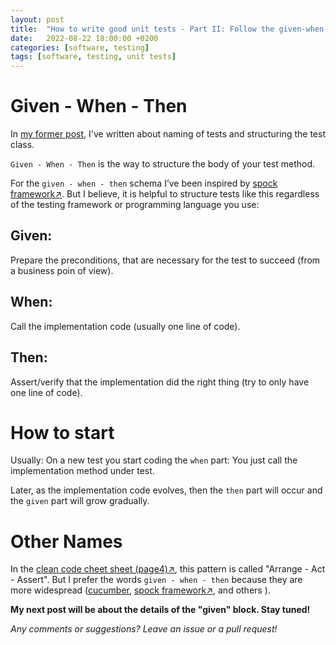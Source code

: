 ```yaml
---
layout: post
title:  "How to write good unit tests - Part II: Follow the given-when-then pattern"
date:   2022-08-22 18:00:00 +0200
categories: [software, testing]
tags: [software, testing, unit tests]
---
```


# Given - When - Then

In [my former post](https://joerg-pfruender.github.io/software/testing/2022/08/22/unittests1.html), I've written about naming of tests and structuring the test class.

`Given - When - Then` is the way to structure the body of your test method.

For the `given - when - then` schema I’ve been inspired by [spock framework&#8599;](https://spockframework.org/spock/docs/2.1/spock_primer.html).
But I believe, it is helpful to structure tests like this regardless of the testing framework or programming language you use:

## Given: 

Prepare the preconditions, that are necessary for the test to succeed (from a business poin of view).

## When:
Call the implementation code (usually one line of code).

## Then:
Assert/verify that the implementation did the right thing (try to only have one line of code).

# How to start

Usually: On a new test you start coding the `when` part: You just call the implementation method under test. 

Later, as the implementation code evolves, then the `then` part will occur and the `given` part will grow gradually.

# Other Names

In the [clean code cheet sheet (page4)&#8599;](https://www.planetgeek.ch/wp-content/uploads/2014/11/Clean-Code-V2.4.pdf), this pattern is called "Arrange - Act - Assert". 
But I prefer the words `given - when - then` because they are more widespread ([cucumber](https://joerg-pfruender.github.io/software/testing/2022/01/02/cucumber.html), [spock framework&#8599;](https://spockframework.org/spock/docs/2.1/spock_primer.html), and others ).


**My next post will be about the details of the "given" block. Stay tuned!**







*Any comments or suggestions? Leave an issue or a pull request!*
